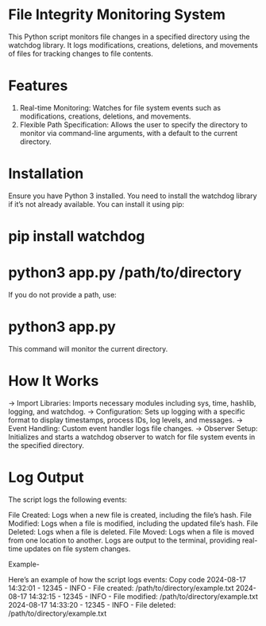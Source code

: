 # File Integrity Monitoring System

This Python script monitors file changes in a specified directory using the watchdog library. It logs modifications, creations, deletions, and movements of files for tracking changes to file contents.

# Features
1. Real-time Monitoring: Watches for file system events such as modifications, creations, deletions, and movements.
2. Flexible Path Specification: Allows the user to specify the directory to monitor via command-line arguments, with a default to the current directory.

# Installation
Ensure you have Python 3 installed. You need to install the watchdog library if it’s not already available. You can install it using pip:

# pip install watchdog
# python3 app.py /path/to/directory

If you do not provide a path, use:
# python3 app.py
This command will monitor the current directory.

# How It Works
-> Import Libraries: Imports necessary modules including sys, time, hashlib, logging, and watchdog.
-> Configuration: Sets up logging with a specific format to display timestamps, process IDs, log levels, and messages.
-> Event Handling: Custom event handler logs file changes.
-> Observer Setup: Initializes and starts a watchdog observer to watch for file system events in the specified directory.

# Log Output

The script logs the following events:

File Created: Logs when a new file is created, including the file’s hash.
File Modified: Logs when a file is modified, including the updated file’s hash.
File Deleted: Logs when a file is deleted.
File Moved: Logs when a file is moved from one location to another.
Logs are output to the terminal, providing real-time updates on file system changes.

Example-

Here’s an example of how the script logs events:
Copy code
2024-08-17 14:32:01 - 12345 - INFO - File created: /path/to/directory/example.txt
2024-08-17 14:32:15 - 12345 - INFO - File modified: /path/to/directory/example.txt 
2024-08-17 14:33:20 - 12345 - INFO - File deleted: /path/to/directory/example.txt

